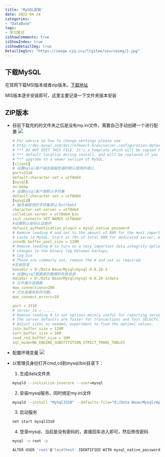 ```yaml
---
title: 'MySQL安装'
date: 2022-04-24
categories:
- "DataBase"
tags:
- 学习笔记
isShowComments: true
isShowIndex: true
isShowDetailImg: true
DetailImgSrc: "https://image.xjq.icu/ltgitee/sourceimg/1.jpg"
---
```


## 下载MySQL

在官网下载MSI版本或者zip版本。[下载地址](https://dev.mysql.com/downloads/mysql/)

MIS版本逐步安装即可，这里主要记录一下文件夹版本安装

## ZIP版本

- 目前下载完的的文件夹之后是没有my.ini文件，需要自己手动创建一个进行配置
![](https://image.xjq.icu/2022/4/24/1650808260073_MysqlFile.jpg)

    ```yaml
    # For advice on how to change settings please see
    # http://dev.mysql.com/doc/refman/5.6/en/server-configuration-defaults.html
    # *** DO NOT EDIT THIS FILE. It's a template which will be copied to the
    # *** default location during install, and will be replaced if you
    # *** upgrade to a newer version of MySQL.
    [client]
    # 设置mysql客户端连接服务端时默认使用的端口
    port=3310
    default-character-set = utf8mb4
    [mysql]
    no-beep
    # 设置mysql客户端默认字符集
    default-character-set = utf8mb4
    [mysqld]
    # 服务端使用的字符集默认为utf8mb4
    character-set-server = utf8mb4
    collation-server = utf8mb4_bin
    init_connect='SET NAMES utf8mb4'
    #设置默认密码认证插件
    default_authentication_plugin = mysql_native_password
    # Remove leading # and set to the amount of RAM for the most important data
    # cache in MySQL. Start at 70% of total RAM for dedicated server, else 10%.
    innodb_buffer_pool_size = 128M
    # Remove leading # to turn on a very important data integrity option: logging
    # changes to the binary log between backups.
    # log_bin
    # These are commonly set, remove the # and set as required.
    #安装目录
    basedir = D:/Data Base/Mysql/mysql-8.0.26-3
    # 设置mysql数据库的数据的存放目录
    datadir = D:/Data Base/Mysql/mysql-8.0.26-3/data
    # 允许最大连接数
    max_connections=200
    # 允许连接失败的次数。
    max_connect_errors=10

    port = 3310
    # server_id = .....
    # Remove leading # to set options mainly useful for reporting servers.
    # The server defaults are faster for transactions and fast SELECTs.
    # Adjust sizes as needed, experiment to find the optimal values.
    join_buffer_size = 128M
    sort_buffer_size = 16M
    read_rnd_buffer_size = 16M 
    sql_mode=NO_ENGINE_SUBSTITUTION,STRICT_TRANS_TABLES
    ```

- 配置环境变量
![](https://image.xjq.icu/2022/4/24/1650808268853_path.jpg)

- 以管理员身份打开cmd,cd到mysql/bin目录下：

    1. 生成data文件夹

    ```bash
    mysqld --initialize-insecure --user=mysql
    ```

    2. 安装mysql服务，同时绑定my.ini文件

    ```bash
    mysqld --install "MySql3310" --defaults-file="d:/Data Base/Mysql/mysql-8.0.26-3/my.ini"
    ```

    3. 启动服务

    ```bash
    net start mysql3310
    ```

    4. 登录mysql，当前是没有密码的，直接回车进入即可，然后修改密码

    ```bash
    mysql -u root -p

    ALTER USER 'root'@'localhost' IDENTIFIED WITH mysql_native_password BY '密码';
    ```

